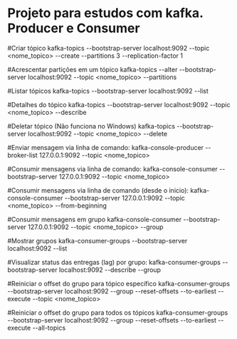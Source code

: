 # Projeto para estudos com kafka. Producer e Consumer

#Criar tópico
kafka-topics --bootstrap-server localhost:9092 --topic <nome_topico> --create --partitions 3 --replication-factor 1

#Acrescentar partições em um tópico
kafka-topics --alter --bootstrap-server localhost:9092 --topic <nome_topico> --partitions <qtd>

#Listar tópicos
kafka-topics --bootstrap-server localhost:9092 --list

#Detalhes do tópico
kafka-topics --bootstrap-server localhost:9092 --topic <nome_topico> --describe

#Deletar tópico (Não funciona no Windows) 
kafka-topics --bootstrap-server localhost:9092 --topic <nome_topico> --delete

#Enviar mensagem via linha de comando:
kafka-console-producer --broker-list 127.0.0.1:9092 --topic <nome_topico>

#Consumir mensagens via linha de comando:
kafka-console-consumer --bootstrap-server 127.0.0.1:9092 --topic <nome_topico>

#Consumir mensagens via linha de comando (desde o inicio):
kafka-console-consumer --bootstrap-server 127.0.0.1:9092 --topic <nome_topico> --from-beginning

#Consumir mensagens em grupo
kafka-console-consumer --bootstrap-server 127.0.0.1:9092 --topic <nome_topico> --group <group-name>

#Mostrar grupos
kafka-consumer-groups --bootstrap-server localhost:9092 --list

#Visualizar status das entregas (lag) por grupo:
kafka-consumer-groups --bootstrap-server localhost:9092 --describe --group <group-name>

#Reiniciar o offset do grupo para tópico específico
kafka-consumer-groups --bootstrap-server localhost:9092 --group <group-name> --reset-offsets --to-earliest --execute --topic <nome_topico>

#Reiniciar o offset do grupo para todos os tópicos
kafka-consumer-groups --bootstrap-server localhost:9092 --group <group-name> --reset-offsets --to-earliest --execute --all-topics
